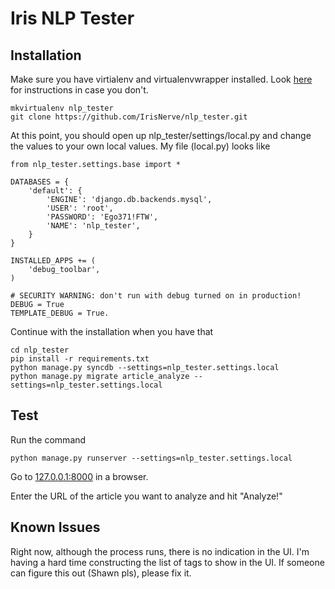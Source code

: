 Iris NLP Tester
==========

Installation
------------
Make sure you have virtialenv and virtualenvwrapper installed. Look [here](http://virtualenvwrapper.readthedocs.org/en/latest/) for instructions in case you don't.

	mkvirtualenv nlp_tester
	git clone https://github.com/IrisNerve/nlp_tester.git

At this point, you should open up nlp_tester/settings/local.py and change the values to your own local values. My file (local.py) looks like

	from nlp_tester.settings.base import *

	DATABASES = {
	    'default': {
	        'ENGINE': 'django.db.backends.mysql',
	        'USER': 'root',
	        'PASSWORD': 'Ego371!FTW',
	        'NAME': 'nlp_tester',
	    }
	}

	INSTALLED_APPS += (
		'debug_toolbar',
	)

	# SECURITY WARNING: don't run with debug turned on in production!
	DEBUG = True
	TEMPLATE_DEBUG = True.

Continue with the installation when you have that
	
	cd nlp_tester
	pip install -r requirements.txt
	python manage.py syncdb --settings=nlp_tester.settings.local
	python manage.py migrate article_analyze --settings=nlp_tester.settings.local

Test
----

Run the command
	
	python manage.py runserver --settings=nlp_tester.settings.local

Go to [127.0.0.1:8000](http://127.0.0.1:8000) in a browser. 

Enter the URL of the article you want to analyze and hit "Analyze!"

Known Issues
------------

Right now, although the process runs, there is no indication in the UI. I'm having a hard time constructing the list of tags to show in the UI. If someone can figure this out (Shawn pls), please fix it.